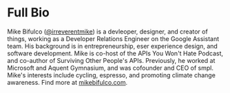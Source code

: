 # Full Bio

Mike Bifulco ([@irreverentmike](https://twitter.com/irreverentmike)) is a devleoper, designer, and creator of things, working as a Developer Relations Engineer on the Google Assistant team. His background is in entrepreneurship, eser experience design, and software development. Mike is co-host of the APIs You Won't Hate Podcast, and co-author of Surviving Other People's APIs. Previously, he worked at Microsoft and Aquent Gymnasium, and was cofounder and CEO of smpl. Mike's interests include cycling, espresso, and promoting climate change awareness. Find more at [mikebifulco.com](https://mikebifulco.com).

